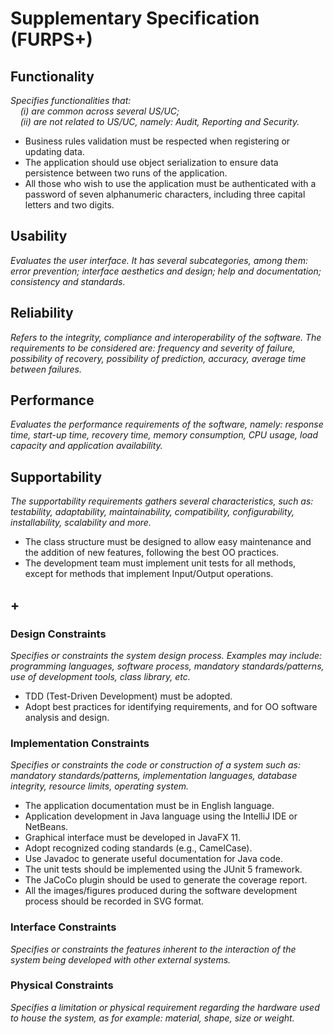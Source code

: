 # Supplementary Specification (FURPS+)

## Functionality

_Specifies functionalities that:  
&nbsp; &nbsp; (i) are common across several US/UC;  
&nbsp; &nbsp; (ii) are not related to US/UC, namely: Audit, Reporting and Security._

- Business rules validation must be respected when registering or updating data.
- The application should use object serialization to ensure data persistence between two runs of the application.
- All those who wish to use the application must be authenticated with a password of seven alphanumeric characters, including three capital letters and two digits.

## Usability

_Evaluates the user interface. It has several subcategories,
among them: error prevention; interface aesthetics and design; help and
documentation; consistency and standards._


## Reliability

_Refers to the integrity, compliance and interoperability of the software. The requirements to be considered are: frequency and severity of failure, possibility of recovery, possibility of prediction, accuracy, average time between failures._


## Performance

_Evaluates the performance requirements of the software, namely: response time, start-up time, recovery time, memory consumption, CPU usage, load capacity and application availability._


## Supportability

_The supportability requirements gathers several characteristics, such as:
testability, adaptability, maintainability, compatibility,
configurability, installability, scalability and more._

- The class structure must be designed to allow easy maintenance and the addition of new features, following the best OO practices.
- The development team must implement unit tests for all methods, except for methods that implement Input/Output operations.

## +

### Design Constraints

_Specifies or constraints the system design process. Examples may include: programming languages, software process, mandatory standards/patterns, use of development tools, class library, etc._

- TDD (Test-Driven Development) must be adopted.
- Adopt best practices for identifying requirements, and for OO software analysis and design.

### Implementation Constraints

_Specifies or constraints the code or construction of a system 
such as: mandatory standards/patterns, implementation languages,
database integrity, resource limits, operating system._

- The application documentation must be in English language.
- Application development in Java language using the IntelliJ IDE or NetBeans.
- Graphical interface must be developed in JavaFX 11.
- Adopt recognized coding standards (e.g., CamelCase).
- Use Javadoc to generate useful documentation for Java code.
- The unit tests should be implemented using the JUnit 5 framework.
- The JaCoCo plugin should be used to generate the coverage report.
- All the images/figures produced during the software development process should be recorded in SVG format.


### Interface Constraints

_Specifies or constraints the features inherent to the interaction of the
system being developed with other external systems._


### Physical Constraints

_Specifies a limitation or physical requirement regarding the hardware used to house the system, as for example: material, shape, size or weight._
